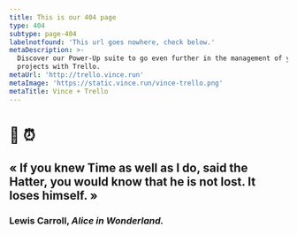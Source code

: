 ```yaml
---
title: This is our 404 page
type: 404
subtype: page-404
labelnotfound: 'This url goes nowhere, check below.'
metaDescription: >-
  Discover our Power-Up suite to go even further in the management of your
  projects with Trello.
metaUrl: 'http://trello.vince.run'
metaImage: 'https://static.vince.run/vince-trello.png'
metaTitle: Vince + Trello
---
```

# 🐰 ⏰

## «  If you knew Time as well as I do, said the Hatter, you would know that he is not lost. It loses himself. »

### Lewis Carroll, *Alice in Wonderland.*





